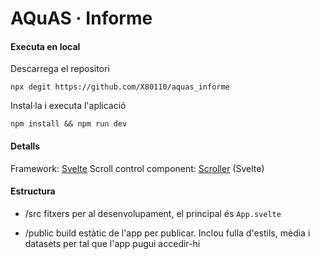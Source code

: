 # AQuAS · Informe



#### Executa en local

Descarrega el repositori

```shell
npx degit https://github.com/X80110/aquas_informe
```

Instal·la i executa l'aplicació

```shell
npm install && npm run dev
```



#### Detalls

Framework: [Svelte](https://svelte.dev/)
Scroll control component: [Scroller](https://svelte.dev/repl/76846b7ae27b3a21becb64ffd6e9d4a6?version=3.37.0) (Svelte)



#### Estructura

- /src fitxers per al desenvolupament, el principal és `App.svelte`

- /public build estàtic de l'app per publicar. Inclou fulla d'estils, mèdia i datasets per tal que l'app pugui accedir-hi

